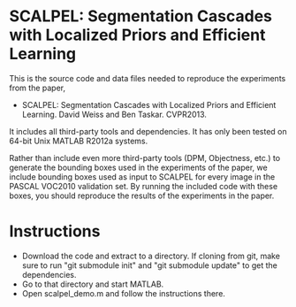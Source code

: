 SCALPEL: Segmentation Cascades with Localized Priors and Efficient Learning
=======

This is the source code and data files needed to reproduce the experiments from the paper,

  * SCALPEL: Segmentation Cascades with Localized Priors and Efficient Learning. David Weiss and Ben Taskar. CVPR2013.

It includes all third-party tools and dependencies. It has only been tested on 64-bit Unix MATLAB R2012a systems.

Rather than include even more third-party tools (DPM, Objectness, etc.) to generate the bounding boxes used in the experiments of the paper, we include bounding boxes used as input to SCALPEL for every image in the PASCAL VOC2010 validation set. By running the included code with these boxes, you should reproduce the results of the experiments in the paper.

Instructions 
========

  * Download the code and extract to a directory. If cloning from git, make sure to run "git submodule init" and "git submodule update" to get the dependencies. 
  * Go to that directory and start MATLAB.
  * Open scalpel_demo.m and follow the instructions there.


